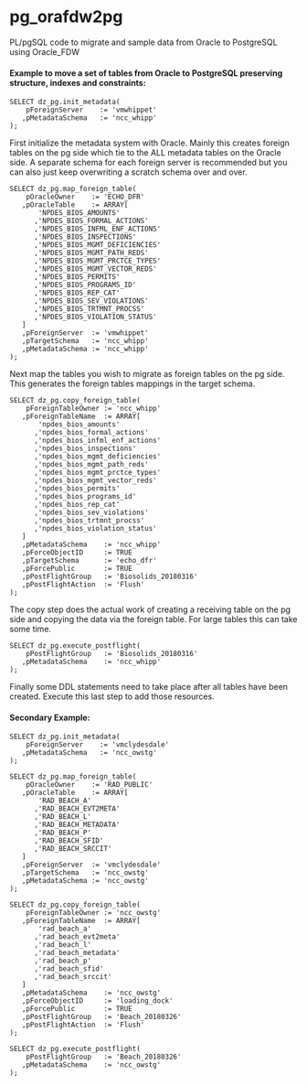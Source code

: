 # pg_orafdw2pg
PL/pgSQL code to migrate and sample data from Oracle to PostgreSQL using Oracle_FDW

#### Example to move a set of tables from Oracle to PostgreSQL preserving structure, indexes and constraints:

```
SELECT dz_pg.init_metadata(
    pForeignServer    := 'vmwhippet'
   ,pMetadataSchema   := 'ncc_whipp'
);
```

First initialize the metadata system with Oracle.   Mainly this creates foreign tables on the pg side which tie to the ALL metadata tables on the Oracle side.  A separate schema for each foreign server is recommended but you can also just keep overwriting a scratch schema over and over.  

```
SELECT dz_pg.map_foreign_table(
    pOracleOwner    := 'ECHO_DFR'
   ,pOracleTable    := ARRAY[
       'NPDES_BIOS_AMOUNTS'
      ,'NPDES_BIOS_FORMAL_ACTIONS'
      ,'NPDES_BIOS_INFML_ENF_ACTIONS'
      ,'NPDES_BIOS_INSPECTIONS'
      ,'NPDES_BIOS_MGMT_DEFICIENCIES'
      ,'NPDES_BIOS_MGMT_PATH_REDS'
      ,'NPDES_BIOS_MGMT_PRCTCE_TYPES'
      ,'NPDES_BIOS_MGMT_VECTOR_REDS'
      ,'NPDES_BIOS_PERMITS'
      ,'NPDES_BIOS_PROGRAMS_ID'
      ,'NPDES_BIOS_REP_CAT'
      ,'NPDES_BIOS_SEV_VIOLATIONS'
      ,'NPDES_BIOS_TRTMNT_PROCSS'
      ,'NPDES_BIOS_VIOLATION_STATUS'
   ]
   ,pForeignServer  := 'vmwhippet'
   ,pTargetSchema   := 'ncc_whipp'
   ,pMetadataSchema := 'ncc_whipp'
);
```

Next map the tables you wish to migrate as foreign tables on the pg side.  This generates the foreign tables mappings in the target schema.

```
SELECT dz_pg.copy_foreign_table(
    pForeignTableOwner := 'ncc_whipp'
   ,pForeignTableName  := ARRAY[
       'npdes_bios_amounts'
      ,'npdes_bios_formal_actions'
      ,'npdes_bios_infml_enf_actions'
      ,'npdes_bios_inspections'
      ,'npdes_bios_mgmt_deficiencies'
      ,'npdes_bios_mgmt_path_reds'
      ,'npdes_bios_mgmt_prctce_types'
      ,'npdes_bios_mgmt_vector_reds'
      ,'npdes_bios_permits'
      ,'npdes_bios_programs_id'
      ,'npdes_bios_rep_cat'
      ,'npdes_bios_sev_violations'
      ,'npdes_bios_trtmnt_procss'
      ,'npdes_bios_violation_status'
   ]
   ,pMetadataSchema    := 'ncc_whipp'
   ,pForceObjectID     := TRUE
   ,pTargetSchema      := 'echo_dfr'
   ,pForcePublic       := TRUE
   ,pPostFlightGroup   := 'Biosolids_20180316' 
   ,pPostFlightAction  := 'Flush' 
);
```

The copy step does the actual work of creating a receiving table on the pg side and copying the data via the foreign table.  For large tables this can take some time.

```
SELECT dz_pg.execute_postflight(
    pPostFlightGroup   := 'Biosolids_20180316'
   ,pMetadataSchema    := 'ncc_whipp'
);
```

Finally some DDL statements need to take place after all tables have been created.  Execute this last step to add those resources.

#### Secondary Example:

```
SELECT dz_pg.init_metadata(
    pForeignServer    := 'vmclydesdale'
   ,pMetadataSchema   := 'ncc_owstg'
);
``` 

```
SELECT dz_pg.map_foreign_table(
    pOracleOwner    := 'RAD_PUBLIC'
   ,pOracleTable    := ARRAY[
       'RAD_BEACH_A'
      ,'RAD_BEACH_EVT2META'
      ,'RAD_BEACH_L'
      ,'RAD_BEACH_METADATA'
      ,'RAD_BEACH_P'
      ,'RAD_BEACH_SFID'
      ,'RAD_BEACH_SRCCIT'
   ]
   ,pForeignServer  := 'vmclydesdale'
   ,pTargetSchema   := 'ncc_owstg'
   ,pMetadataSchema := 'ncc_owstg'
);
```

```
SELECT dz_pg.copy_foreign_table(
    pForeignTableOwner := 'ncc_owstg'
   ,pForeignTableName  := ARRAY[
       'rad_beach_a'
      ,'rad_beach_evt2meta'
      ,'rad_beach_l'
      ,'rad_beach_metadata'
      ,'rad_beach_p'
      ,'rad_beach_sfid'
      ,'rad_beach_srccit'
   ]
   ,pMetadataSchema    := 'ncc_owstg'
   ,pForceObjectID     := 'loading_dock'
   ,pForcePublic       := TRUE
   ,pPostFlightGroup   := 'Beach_20180326' 
   ,pPostFlightAction  := 'Flush' 
);
```

```
SELECT dz_pg.execute_postflight(
    pPostFlightGroup   := 'Beach_20180326'
   ,pMetadataSchema    := 'ncc_owstg'
);
```


